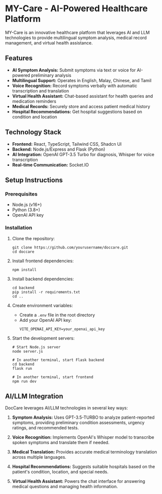 # MY-Care - AI-Powered Healthcare Platform

MY-Care is an innovative healthcare platform that leverages AI and LLM technologies to provide multilingual symptom analysis, medical record management, and virtual health assistance.

## Features

- **AI Symptom Analysis:** Submit symptoms via text or voice for AI-powered preliminary analysis
- **Multilingual Support:** Operates in English, Malay, Chinese, and Tamil
- **Voice Recognition:** Record symptoms verbally with automatic transcription and translation
- **Virtual Health Assistant:** Chat-based assistant for health queries and medication reminders
- **Medical Records:** Securely store and access patient medical history
- **Hospital Recommendations:** Get hospital suggestions based on condition and location

## Technology Stack

- **Frontend:** React, TypeScript, Tailwind CSS, Shadcn UI
- **Backend:** Node.js/Express and Flask (Python)
- **AI Integration:** OpenAI GPT-3.5 Turbo for diagnosis, Whisper for voice transcription
- **Real-time Communication:** Socket.IO

## Setup Instructions

### Prerequisites
- Node.js (v16+)
- Python (3.8+)
- OpenAI API key

### Installation

1. Clone the repository:
   ```
   git clone https://github.com/yourusername/doccare.git
   cd doccare
   ```

2. Install frontend dependencies:
   ```
   npm install
   ```

3. Install backend dependencies:
   ```
   cd backend
   pip install -r requirements.txt
   cd ..
   ```

4. Create environment variables:
   - Create a `.env` file in the root directory
   - Add your OpenAI API key:
     ```
     VITE_OPENAI_API_KEY=your_openai_api_key
     ```

5. Start the development servers:
   ```
   # Start Node.js server
   node server.js
   
   # In another terminal, start Flask backend
   cd backend
   flask run
   
   # In another terminal, start frontend
   npm run dev
   ```
   
## AI/LLM Integration

DocCare leverages AI/LLM technologies in several key ways:

1. **Symptom Analysis:** Uses GPT-3.5-TURBO to analyze patient-reported symptoms, providing preliminary condition assessments, urgency ratings, and recommended tests.

2. **Voice Recognition:** Implements OpenAI's Whisper model to transcribe spoken symptoms and translate them if needed.

3. **Medical Translation:** Provides accurate medical terminology translation across multiple languages.

4. **Hospital Recommendations:** Suggests suitable hospitals based on the patient's condition, location, and special needs.

5. **Virtual Health Assistant:** Powers the chat interface for answering medical questions and managing health information.
